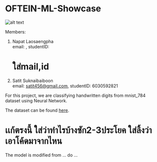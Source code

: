 # OFTEIN-ML-Showcase

![alt text](https://github.com/napatnicky/OFTEIN-ML-Showcase/blob/main/team3/pictures/handwritten_digits.png?raw=true)

Members:
  1. Napat Laosaengpha <br>
    email: , studentID: <h1>ใส่mail,id</h1>
  2. Satit Suknaibaiboon <br>
    email: satit456@gmail.com, studentID: 6030592821

For this project, we are classifying handwritten digits from mnist_784 dataset using Neural Network.

The dataset can be found [here](https://www.openml.org/d/554).

<h1>เเก้ตรงนี้ ใส่ว่าทำไรบ้างซัก2-3ประโยค ใส่ลิ้งว่าเอาโค้ดมาจากไหน</h1>
The model is modified from ... do ...
